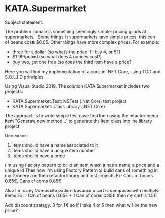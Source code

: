# KATA.Supermarket

Subject statement:

The problem domain is something seemingly simple: pricing goods at supermarkets.
 
Some things in supermarkets have simple prices: this can of beans costs $0.65. Other things have more complex prices. For example:
- three for a dollar (so what’s the price if I buy 4, or 5?)
- $1.99/pound (so what does 4 ounces cost?)
- buy two, get one free (so does the third item have a price?)

Here you will find my implementation of a code in .NET Core, using TDD and S.O.L.I.D principles

Using Visual Studio 2019. The solution KATA.Supermarket includes two projects:
- KATA.Supermarket.Test: MSTest (.Net Core) test project
- KATA.Supermarket: Class Library (.NET Core) 

The approach is to write simple test case first then using the refactor menu item "Generate new method..." to generate the item class into the library project

Use cases:
1) Items should have a name associated to it
2) Items should have a unique item number
3) Items should have a price

I'm using Factory pattern to build an item which it has a name,  a price and a unique id
Then now I'm using Factory Pattern to build cans of something in my Grocery and then refactor library and test projects
Ex: Cans of beans 0.65€, Cans of corns 0.85€

Also I'm using Composite pattern because a cart is composed with multiple items
Ex: 1 Can of beans 0.65€ + 1 Can of corns 0.85€ then my cart is 1.5€

Add discount strategy. 3 for 1 € so if I take 4 or 5 then what will be the new price?
